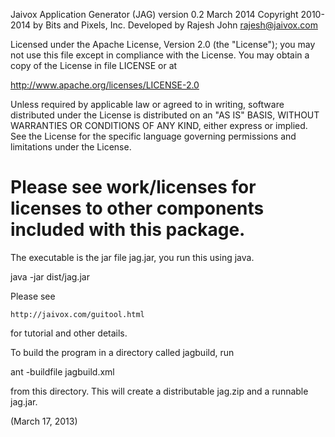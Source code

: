 Jaivox Application Generator (JAG) version 0.2 March 2014
Copyright 2010-2014 by Bits and Pixels, Inc.
Developed by Rajesh John rajesh@jaivox.com

Licensed under the Apache License, Version 2.0 (the "License");
you may not use this file except in compliance with the License.
You may obtain a copy of the License in file LICENSE or at

   http://www.apache.org/licenses/LICENSE-2.0

Unless required by applicable law or agreed to in writing, software
distributed under the License is distributed on an "AS IS" BASIS,
WITHOUT WARRANTIES OR CONDITIONS OF ANY KIND, either express or implied.
See the License for the specific language governing permissions and
limitations under the License.

Please see work/licenses for licenses to other components included with
this package.
================================

The executable is the jar file jag.jar, you run this using java.

java -jar dist/jag.jar

Please see 

	http://jaivox.com/guitool.html
	
for tutorial and other details.

To build the program in a directory called jagbuild, run

ant -buildfile jagbuild.xml

from this directory. This will create a distributable jag.zip and a runnable
jag.jar.

(March 17, 2013)
